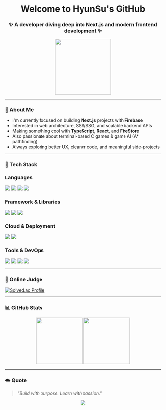 <h1 align="center">Welcome to HyunSu's GitHub</h1>
<h3 align="center">✨ A developer diving deep into Next.js and modern frontend development ✨</h3>

<p align="center">
  <img src="https://media.giphy.com/media/v1.Y2lkPTc5MGI3NjExazBlZ2t2Z3Y2aWlncXRpZWdjd2Q5MmFqcmZ2cW5tdjBnNjA1c2o0ZiZlcD12MV9naWZzX3NlYXJjaCZjdD1n/3o7aD2saalBwwftBIY/giphy.gif" height="180"/>
</p>

---

### 💫 About Me

- I'm currently focused on building **Next.js** projects with **Firebase**
- Interested in web architecture, SSR/SSG, and scalable backend APIs
- Making something cool with **TypeScript**, **React**, and **FireStore**
- Also passionate about terminal-based C games & game AI (A* pathfinding)
- Always exploring better UX, cleaner code, and meaningful side-projects

---

### 🌟 Tech Stack

### Languages
<p>
  <img src="https://img.shields.io/badge/JavaScript-F7DF1E?style=flat&logo=javascript&logoColor=black"/>
  <img src="https://img.shields.io/badge/TypeScript-3178C6?style=flat&logo=typescript&logoColor=white"/>
  <img src="https://img.shields.io/badge/C-00599C?style=flat&logo=c&logoColor=white"/>
  <img src="https://img.shields.io/badge/Java-007396?style=flat&logo=java&logoColor=white"/>
</p>

### Framework & Libraries
<p>
  <img src="https://img.shields.io/badge/Next.js-000000?style=flat&logo=next.js&logoColor=white"/>
  <img src="https://img.shields.io/badge/React-61DAFB?style=flat&logo=react&logoColor=black"/>
  <img src="https://img.shields.io/badge/TailwindCSS-38B2AC?style=flat&logo=tailwind-css&logoColor=white"/>
</p>

### Cloud & Deployment
<p>
  <img src="https://img.shields.io/badge/Firebase-FFCA28?style=flat&logo=firebase&logoColor=black"/>
  <img src="https://img.shields.io/badge/Vercel-000000?style=flat&logo=vercel&logoColor=white"/>
</p>

### Tools & DevOps
<p>
  <img src="https://img.shields.io/badge/GitHub Actions-2088FF?style=flat&logo=github-actions&logoColor=white"/>
  <img src="https://img.shields.io/badge/ESLint-4B32C3?style=flat&logo=eslint&logoColor=white"/>
  <img src="https://img.shields.io/badge/Prettier-F7B93E?style=flat&logo=prettier&logoColor=black"/>
  <img src="https://img.shields.io/badge/Figma-F24E1E?style=flat&logo=figma&logoColor=white"/>
</p>

---

### 🧩 Online Judge

[![Solved.ac Profile](http://mazassumnida.wtf/api/generate_badge?boj=zmfnwj0223)](https://solved.ac/zmfnwj0223)

---

### 📊 GitHub Stats

<p align="center">
  <img src="https://github-readme-stats.vercel.app/api?username=IHyunSu&show_icons=true&theme=rose_pine&hide=contribs" height="150"/>
  <img src="https://github-readme-stats.vercel.app/api/top-langs/?username=IHyunSu&layout=compact&theme=rose_pine" height="150"/>
</p>

---

### ☁️ Quote

> *"Build with purpose. Learn with passion."*

<p align="center">
  <img src="https://capsule-render.vercel.app/api?type=waving&color=gradient&height=100&section=footer"/>
</p>
